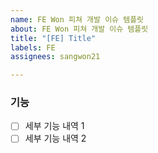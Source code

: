 ```yaml
---
name: FE Won 피쳐 개발 이슈 템플릿
about: FE Won 피쳐 개발 이슈 템플릿
title: "[FE] Title"
labels: FE
assignees: sangwon21

---
```


### 기능

- [ ] 세부 기능 내역 1
- [ ] 세부 기능 내역 2
